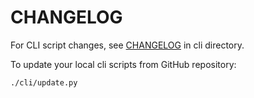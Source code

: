 # CHANGELOG

For CLI script changes, see [CHANGELOG](./cli/CHANGELOG.md) in cli directory.

To update your local cli scripts from GitHub repository:

```bash
./cli/update.py
```
